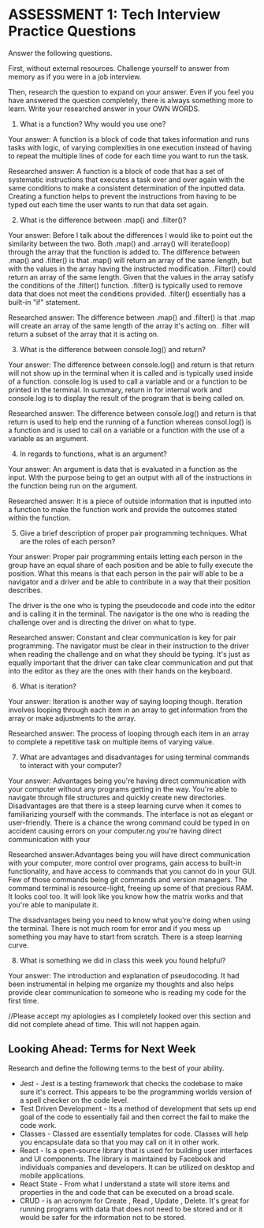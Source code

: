 # ASSESSMENT 1: Tech Interview Practice Questions
Answer the following questions.

First, without external resources. Challenge yourself to answer from memory as if you were in a job interview.

Then, research the question to expand on your answer. Even if you feel you have answered the question completely, there is always something more to learn. Write your researched answer in your OWN WORDS.

1. What is a function? Why would you use one?

  Your answer: A function is a block of code that takes information and runs tasks with logic, of varying complexities in one execution instead of having to repeat the multiple lines of code for each time you want to run the task. 

  Researched answer: A function is a block of code that has a set of systematic instructions that executes a task over and over again with the same conditions to make a consistent determination of the inputted data. Creating a function helps to prevent the instructions from having to be typed out each time the user wants to run that data set again.



2. What is the difference between .map() and .filter()?

  Your answer: Before I talk about the differences I would like to point out the similarity between the two. Both .map() and .array() will iterate(loop) through the array that the function is added to. The difference between .map() and .filter() is that .map() will return an array of the same length, but with the values in the array having the instructed modification. .Filter() could return an array of the same length. Given that the values in the array satisfy the conditions of the .filter() function. .filter() is typically used to remove data that does not meet the conditions provided. .filter() essentially has a built-in "if" statement.

  Researched answer: The difference between .map() and .filter() is that .map will create an array of the same length of the array it's acting on. .filter will return a subset of the array that it is acting on.


3. What is the difference between console.log() and return?

  Your answer: The difference between console.log() and return is that return will not show up in the terminal when it is called and is typically used inside of a function. console.log is used to call a variable and or a function to be printed in the terminal. In summary, return in for internal work and console.log is to display the result of the program that is being called on.

  Researched answer: The difference between console.log() and return is that return is used to help end the running of a function whereas consol.log() is a function and is used to call on a variable or a function with the use of a variable as an argument.



4. In regards to functions, what is an argument?

  Your answer: An argument is data that is evaluated in a function as the input. With the purpose being to get an output with all of the instructions in the function being run on the argument.

  Researched answer: It is a piece of outside information that is inputted into a function to make the function work and provide the outcomes stated within the function.



5. Give a brief description of proper pair programming techniques. What are the roles of each person?

  Your answer: Proper pair programming entails letting each person in the group have an equal share of each position and be able to fully execute the position. What this means is that each person in the pair will able to be a navigator and a driver and be able to contribute in a way that their position describes.

 The driver is the one who is typing the pseudocode and code into the editor and is calling it in the terminal. The navigator is the one who is reading the challenge over and is directing the driver on what to type.

  Researched answer: Constant and clear communication is key for pair programming. The navigator must be clear in their instruction to the driver when reading the challenge and on what they should be typing. It's just as equally important that the driver can take clear communication and put that into the editor as they are the ones with their hands on the keyboard.



6. What is iteration?

  Your answer: Iteration is another way of saying looping though. Iteration involves looping through each item in an array to get information from the array or make adjustments to the array.

  Researched answer: The process of looping through each item in an array to complete a repetitive task on multiple items of varying value.



7. What are advantages and disadvantages for using terminal commands to interact with your computer?

  Your answer: Advantages being you're having direct communication with your computer without any programs getting in the way. You're able to navigate through file structures and quickly create new directories. Disadvantages are that there is a steep learning curve when it comes to familiarizing yourself with the commands. The interface is not as elegant or user-friendly. There is a chance the wrong command could be typed in on accident causing errors on your computer.ng you're having direct communication with your 

  Researched answer:Advantages being you will have direct communication with your computer, more control over programs, gain access to built-in functionality, and have access to commands that you cannot do in your GUI. Few of those commands being git commands and version managers. The command terminal is resource-light, freeing up some of that precious RAM. It looks cool too. It will look like you know how the matrix works and that you're able to manipulate it.

  The disadvantages being you need to know what you're doing when using the terminal. There is not much room for error and if you mess up something you may have to start from scratch. There is a steep learning curve.



8. What is something we did in class this week you found helpful?  

  Your answer: The introduction and explanation of pseudocoding. It had been instrumental in helping me organize my thoughts and also helps provide clear communication to someone who is reading my code for the first time. 


//Please accept my apiologies as I completely looked over this section and did not complete ahead of time. This will not happen again.
## Looking Ahead: Terms for Next Week

Research and define the following terms to the best of your ability.

- Jest - Jest is a testing framework that checks the codebase to make sure it's correct. This appears to be the programming worlds version of a spell checker on the code level.
- Test Driven Development - Its a method of development that sets up end goal of the code to essentially fail and then correct the fail to make the code work.
- Classes - Classed are essentially templates for code. Classes will help you encapsulate data so that you may call on it in other work.
- React - Is a open-source library that is used for building user interfaces and UI components. The library is maintained by Facebook and individuals companies and developers. It can be utilized on desktop and mobile applications.
- React State - From what I understand a state will store items and properties in the and code that can be executed on a broad scale.
- CRUD - is an acronym for Create , Read , Update , Delete. It's great for running programs with data that does not need to be stored and or it would be safer for the information not to be stored.
